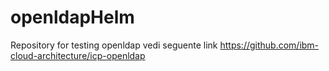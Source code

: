 # openldapHelm
Repository for testing openldap vedi seguente link https://github.com/ibm-cloud-architecture/icp-openldap
